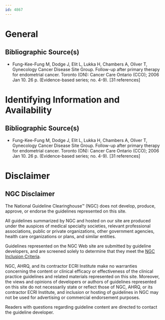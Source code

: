 ```yaml
---
id: 4867
---
```


# General

## Bibliographic Source(s)

- Fung-Kee-Fung M, Dodge J, Elit L, Lukka H, Chambers A, Oliver T, Gynecology Cancer Disease Site Group. Follow-up after primary therapy for endometrial cancer. Toronto (ON): Cancer Care Ontario (CCO); 2006 Jan 10. 26 p. (Evidence-based series; no. 4-9). [31 references]

# Identifying Information and Availability

## Bibliographic Source(s)

- Fung-Kee-Fung M, Dodge J, Elit L, Lukka H, Chambers A, Oliver T, Gynecology Cancer Disease Site Group. Follow-up after primary therapy for endometrial cancer. Toronto (ON): Cancer Care Ontario (CCO); 2006 Jan 10. 26 p. (Evidence-based series; no. 4-9). [31 references]

# Disclaimer

## NGC Disclaimer

The National Guideline Clearinghouse™ (NGC) does not develop, produce, approve, or endorse the guidelines represented on this site.

All guidelines summarized by NGC and hosted on our site are produced under the auspices of medical specialty societies, relevant professional associations, public or private organizations, other government agencies, health care organizations or plans, and similar entities.

Guidelines represented on the NGC Web site are submitted by guideline developers, and are screened solely to determine that they meet the [NGC Inclusion Criteria](/help-and-about/summaries/inclusion-criteria).

NGC, AHRQ, and its contractor ECRI Institute make no warranties concerning the content or clinical efficacy or effectiveness of the clinical practice guidelines and related materials represented on this site. Moreover, the views and opinions of developers or authors of guidelines represented on this site do not necessarily state or reflect those of NGC, AHRQ, or its contractor ECRI Institute, and inclusion or hosting of guidelines in NGC may not be used for advertising or commercial endorsement purposes.

Readers with questions regarding guideline content are directed to contact the guideline developer.

